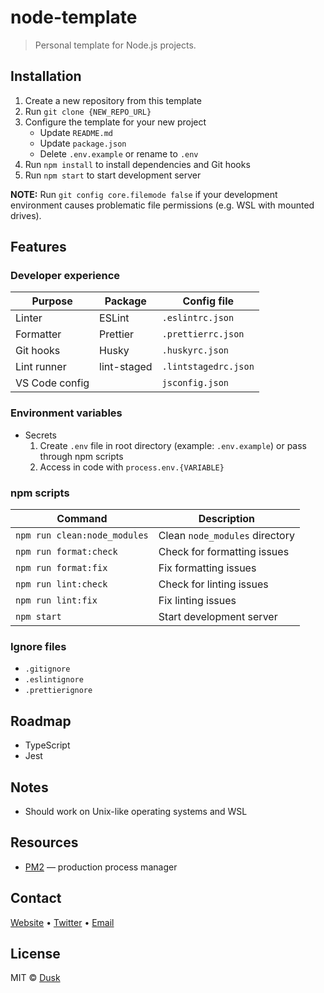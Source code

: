 # node-template

> Personal template for Node.js projects.

## Installation

1. Create a new repository from this template
2. Run `git clone {NEW_REPO_URL}`
3. Configure the template for your new project
   - Update `README.md`
   - Update `package.json`
   - Delete `.env.example` or rename to `.env`
4. Run `npm install` to install dependencies and Git hooks
5. Run `npm start` to start development server

**NOTE:** Run `git config core.filemode false` if your development environment causes problematic file permissions (e.g. WSL with mounted drives).

## Features

### Developer experience

| Purpose        | Package     | Config file          |
| -------------- | ----------- | -------------------- |
| Linter         | ESLint      | `.eslintrc.json`     |
| Formatter      | Prettier    | `.prettierrc.json`   |
| Git hooks      | Husky       | `.huskyrc.json`      |
| Lint runner    | lint-staged | `.lintstagedrc.json` |
| VS Code config |             | `jsconfig.json`      |

### Environment variables

- Secrets
  1. Create `.env` file in root directory (example: `.env.example`) or pass through npm scripts
  2. Access in code with `process.env.{VARIABLE}`

### npm scripts

| Command                      | Description                    |
| ---------------------------- | ------------------------------ |
| `npm run clean:node_modules` | Clean `node_modules` directory |
| `npm run format:check`       | Check for formatting issues    |
| `npm run format:fix`         | Fix formatting issues          |
| `npm run lint:check`         | Check for linting issues       |
| `npm run lint:fix`           | Fix linting issues             |
| `npm start`                  | Start development server       |

### Ignore files

- `.gitignore`
- `.eslintignore`
- `.prettierignore`

## Roadmap

- TypeScript
- Jest

## Notes

- Should work on Unix-like operating systems and WSL

## Resources

- [PM2](https://github.com/Unitech/pm2) — production process manager

## Contact

[Website](https://dusktrades.com) • [Twitter](https://twitter.com/dusktrades) • [Email](mailto:dusktrades@protonmail.com)

## License

MIT © [Dusk](https://dusktrades.com)
